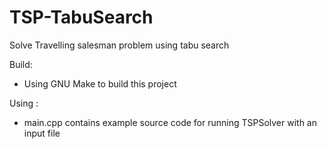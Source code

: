 TSP-TabuSearch
==============

Solve Travelling salesman problem using tabu search

Build:
+ Using GNU Make to build this project

Using :
+ main.cpp contains example source code for running TSPSolver with an input file
